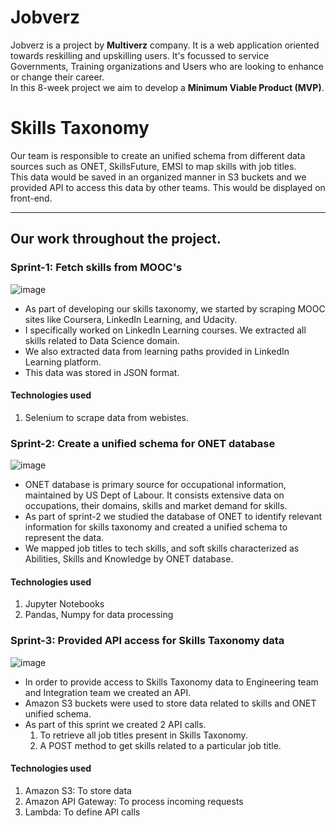 # **Jobverz**
Jobverz is a project by **Multiverz** company. It is a web application oriented towards reskilling and upskilling users. It's focussed to service Governments, Training organizations and Users who are looking to enhance or change their career. <br />
In this 8-week project we aim to develop a **Minimum Viable Product (MVP)**.

# **Skills Taxonomy**
Our team is responsible to create an unified schema from different data sources such as ONET, SkillsFuture, EMSI to map skills with job titles. <br />
This data would be saved in an organized manner in S3 buckets and we provided API to access this data by other teams. This would be displayed on front-end.

---

## **Our work throughout the project.**

### Sprint-1: Fetch skills from MOOC's

![image](https://user-images.githubusercontent.com/72140261/121007828-e4659980-c7af-11eb-9c40-e57a407b1092.png)

- As part of developing our skills taxonomy, we started by scraping MOOC sites like Coursera, LinkedIn Learning, and Udacity.
- I specifically worked on LinkedIn Learning courses. We extracted all skills related to Data Science domain. 
- We also extracted data from learning paths provided in LinkedIn Learning platform. 
- This data was stored in JSON format.

#### Technologies used
1. Selenium to scrape data from webistes.

### Sprint-2: Create a unified schema for ONET database

![image](https://user-images.githubusercontent.com/72140261/121005164-25a87a00-c7ad-11eb-87f9-7f4c92d88206.png)

- ONET database is primary source for occupational information, maintained by US Dept of Labour. It consists extensive data on occupations, their domains, skills and market demand for skills. 
- As part of sprint-2 we studied the database of ONET to identify relevant information for skills taxonomy and created a unified schema to represent the data. 
- We mapped job titles to tech skills, and soft skills characterized as Abilities, Skills and Knowledge by ONET database.

#### Technologies used
1. Jupyter Notebooks
2. Pandas, Numpy for data processing

### Sprint-3: Provided API access for Skills Taxonomy data
![image](https://user-images.githubusercontent.com/72140261/121008732-f136bd00-c7b0-11eb-87e7-cdac5232eafd.png)

- In order to provide access to Skills Taxonomy data to Engineering team and Integration team we created an API. 
- Amazon S3 buckets were used to store data related to skills and ONET unified schema.
- As part of this sprint we created 2 API calls. 
  1. To retrieve all job titles present in Skills Taxonomy.
  2. A POST method to get skills related to a particular job title.

#### Technologies used
1. Amazon S3: To store data
2. Amazon API Gateway: To process incoming requests
3. Lambda: To define API calls
